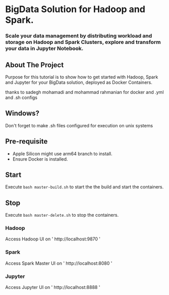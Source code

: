 # BigData Solution for Hadoop and Spark.
### Scale your data management by distributing workload and storage on Hadoop and Spark Clusters, explore and transform your data in Jupyter Notebook.

## About The Project

Purpose for this tutorial is to show how to get started with Hadoop, Spark and Jupyter for your BigData solution, deployed as Docker Containers.

thanks to sadegh mohamadi and mohammad rahmanian for docker and .yml and .sh configs

## Windows?

Don't forget to make .sh files configured for execution on unix systems

## Pre-requisite
- Apple Silicon might use arm64 branch to install.
- Ensure Docker is installed.

## Start
Execute `bash master-build.sh` to start the the build and start the containers.

## Stop
Execute `bash master-delete.sh` to stop the containers.

### Hadoop
Access Hadoop UI on ' http://localhost:9870 '

### Spark
Access Spark Master UI on ' http://localhost:8080 '

### Jupyter
Access Jupyter UI on ' http://localhost:8888 '

